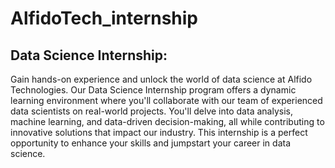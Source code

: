 # AlfidoTech_internship

## Data Science Internship:

Gain hands-on experience and unlock the world of data science at Alfido Technologies. Our Data Science Internship program offers a dynamic learning environment where you'll collaborate with our team of experienced data scientists on real-world projects. You'll delve into data analysis, machine learning, and data-driven decision-making, all while contributing to innovative solutions that impact our industry. This internship is a perfect opportunity to enhance your skills and jumpstart your career in data science.
